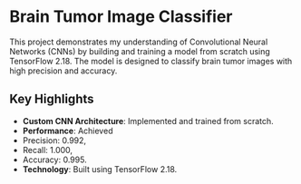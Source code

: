# Brain Tumor Image Classifier

This project demonstrates my understanding of Convolutional Neural Networks (CNNs) by building and training a model from scratch using TensorFlow 2.18. The model is designed to classify brain tumor images with high precision and accuracy.

## Key Highlights

- **Custom CNN Architecture**: Implemented and trained from scratch.
- **Performance**: Achieved
- Precision: 0.992,
- Recall: 1.000,
- Accuracy: 0.995.
- **Technology**: Built using TensorFlow 2.18.

